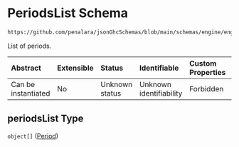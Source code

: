 # PeriodsList Schema

```txt
https://github.com/penalara/jsonGhcSchemas/blob/main/schemas/engine/engineSpecification.schema.json#/properties/periods/properties/periodsList
```

List of periods.

| Abstract            | Extensible | Status         | Identifiable            | Custom Properties | Additional Properties | Access Restrictions | Defined In                                                                                               |
| :------------------ | :--------- | :------------- | :---------------------- | :---------------- | :-------------------- | :------------------ | :------------------------------------------------------------------------------------------------------- |
| Can be instantiated | No         | Unknown status | Unknown identifiability | Forbidden         | Allowed               | none                | [engineSpecification.schema.json\*](../../../out/engineSpecification.schema.json "open original schema") |

## periodsList Type

`object[]` ([Period](enginespecification-properties-periods-properties-periodslist-period.md))
